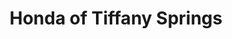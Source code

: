 ---
title: "Honda of Tiffany Springs"
url: /kansas-city/honda-of-tiffany-springs/
shop: Autohaus
---